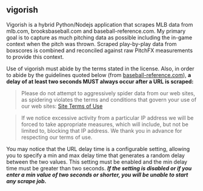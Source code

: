 ## vigorish

Vigorish is a hybrid Python/Nodejs application that scrapes MLB data from mlb.com, brooksbaseball.com and baseball-reference.com. My primary goal is to capture as much pitching data as possible including the in-game context when the pitch was thrown. Scraped play-by-play data from boxscores is combined and reconciled against raw PitchFX measurements to provide this context.

Use of vigorish must abide by the terms stated in the license. Also, in order to abide by the guidelines quoted below (from [baseball-reference.com](https://www.sports-reference.com/data_use.html)), **a delay of at least two seconds MUST always occur after a URL is scraped:**

> Please do not attempt to aggressively spider data from our web sites, as spidering violates the terms and conditions that govern your use of our web sites: [Site Terms of Use](https://www.sports-reference.com/termsofuse.html)

> If we notice excessive activity from a particular IP address we will be forced to take appropriate measures, which will include, but not be limited to, blocking that IP address. We thank you in advance for respecting our terms of use.

You may notice that the URL delay time is a configurable setting, allowing you to specify a min and max delay time that generates a random delay between the two values. This setting must be enabled and the min delay time must be greater than two seconds. _**If the setting is disabled or if you enter a min value of two seconds or shorter, you will be unable to start any scrape job.**_
